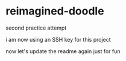 # reimagined-doodle
second practice attempt

i am now using an SSH key for this project

now let's update the readme again just for fun